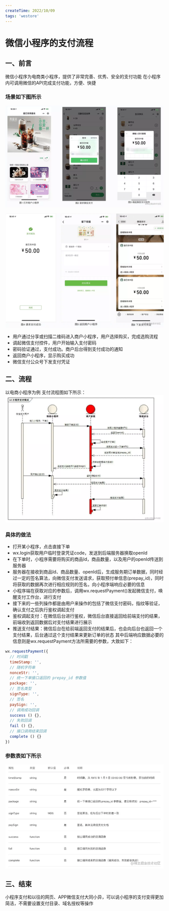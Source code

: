 ```yaml
---
createTime: 2022/10/09
tags: 'westore'
---
```

# 微信小程序的支付流程

## 一、前言

微信小程序为电商类小程序，提供了非常完善、优秀、安全的支付功能
在小程序内可调用微信的API完成支付功能，方便、快捷

### 场景如下图所示

![图片](../assets/westore/pay1.webp)

![图片](../assets/westore/pay2.webp)

* 用户通过分享或扫描二维码进入商户小程序，用户选择购买，完成选购流程
* 调起微信支付控件，用户开始输入支付密码
* 密码验证通过，支付成功。商户后台得到支付成功的通知
* 返回商户小程序，显示购买成功
* 微信支付公众号下发支付凭证

## 二、流程

以电商小程序为例
支付流程图如下所示：
![图片](../assets/westore/pay3.webp)

### 具体的做法

* 打开某小程序，点击直接下单
* wx.login获取用户临时登录凭证code，发送到后端服务器换取openId
* 在下单时，小程序需要将购买的商品Id，商品数量，以及用户的openId传送到服务器
* 服务器在接收到商品Id、商品数量、openId后，生成服务期订单数据，同时经过一定的签名算法，向微信支付发送请求，获取预付单信息(prepay_id)，同时将获取的数据再次进行相应规则的签名，向小程序端响应必要的信息
* 小程序端在获取对应的参数后，调用wx.requestPayment()发起微信支付，唤醒支付工作台，进行支付
* 接下来的一些列操作都是由用户来操作的包括了微信支付密码，指纹等验证，确认支付之后执行鉴权调起支付
* 鉴权调起支付：在微信后台进行鉴权，微信后台直接返回给前端支付的结果，前端收到返回数据后对支付结果进行展示
* 推送支付结果：微信后台在给前端返回支付的结果后，也会向后台也返回一个支付结果，后台通过这个支付结果来更新订单的状态
其中后端响应数据必要的信息则是wx.requestPayment方法所需要的参数，大致如下：

```javascript
wx.requestPayment({
  // 时间戳
  timeStamp: '',
  // 随机字符串
  nonceStr: '',
  // 统一下单接口返回的 prepay_id 参数值
  package: '',
  // 签名类型
  signType: '',
  // 签名
  paySign: '',
  // 调用成功回调
  success () {},
  // 失败回调
  fail () {},
  // 接口调用结束回调
  complete () {}
})
```

### 参数表如下所示

![图片](../assets/westore/pay4.webp)

## 三、结束

小程序支付和以往的网页、APP微信支付大同小异，可以说小程序的支付变得更加简洁，不需要设置支付目录、域名授权等操作
